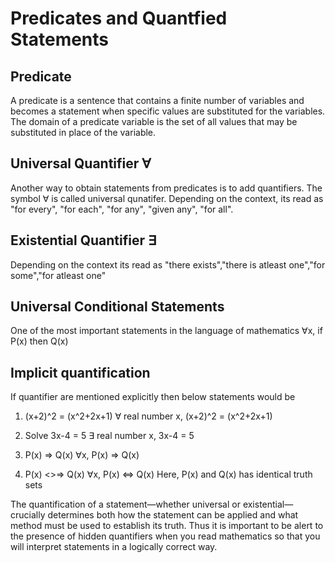 # Predicates and Quantfied Statements

## Predicate

A predicate is a sentence that contains a finite number of variables and becomes a statement when specific values are
substituted for the variables. The domain of a predicate variable is the set of all values that may be substituted in
place of the variable.

## Universal Quantifier ∀

Another way to obtain statements from predicates is to add quantifiers. The symbol ∀ is called universal qunatifer.
Depending on the context, its read as "for every", "for each", "for any", "given any", "for all".

## Existential Quantifier ∃

Depending on the context its read as "there exists","there is atleast one","for some","for atleast one"

## Universal Conditional Statements

One of the most important statements in the language of mathematics
∀x, if P(x) then Q(x)

## Implicit quantification

If quantifier are mentioned explicitly then below statements would be

1. (x+2)^2 = (x^2+2x+1)
∀ real number x, (x+2)^2 = (x^2+2x+1)

2. Solve 3x-4 = 5
∃ real number x, 3x-4 = 5

3. P(x) => Q(x)
∀x, P(x) => Q(x)

4. P(x) <>=> Q(x)
∀x, P(x) <=> Q(x)
Here, P(x) and Q(x) has identical truth sets 

The quantification of a statement—whether universal or existential—crucially determines both how the statement can be applied and what method must be used to establish its truth. Thus it is important to be alert to the presence of hidden quantifiers when you read mathematics so that you will interpret statements in a logically correct way.

